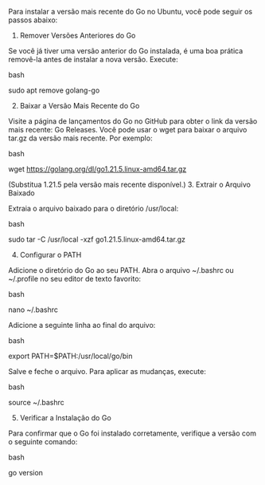 Para instalar a versão mais recente do Go no Ubuntu, você pode seguir os passos abaixo:
1. Remover Versões Anteriores do Go

Se você já tiver uma versão anterior do Go instalada, é uma boa prática removê-la antes de instalar a nova versão. Execute:

bash

sudo apt remove golang-go

2. Baixar a Versão Mais Recente do Go

Visite a página de lançamentos do Go no GitHub para obter o link da versão mais recente: Go Releases. Você pode usar o wget para baixar o arquivo tar.gz da versão mais recente. Por exemplo:

bash

wget https://golang.org/dl/go1.21.5.linux-amd64.tar.gz

(Substitua 1.21.5 pela versão mais recente disponível.)
3. Extrair o Arquivo Baixado

Extraia o arquivo baixado para o diretório /usr/local:

bash

sudo tar -C /usr/local -xzf go1.21.5.linux-amd64.tar.gz

4. Configurar o PATH

Adicione o diretório do Go ao seu PATH. Abra o arquivo ~/.bashrc ou ~/.profile no seu editor de texto favorito:

bash

nano ~/.bashrc

Adicione a seguinte linha ao final do arquivo:

bash

export PATH=$PATH:/usr/local/go/bin

Salve e feche o arquivo. Para aplicar as mudanças, execute:

bash

source ~/.bashrc

5. Verificar a Instalação do Go

Para confirmar que o Go foi instalado corretamente, verifique a versão com o seguinte comando:

bash

go version
